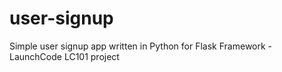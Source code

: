 # user-signup
Simple user signup app written in Python for Flask Framework - LaunchCode LC101 project
